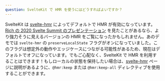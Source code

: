 ```yaml
---
question: SvelteKit で HMR を使うにはどうすればよいですか？
---
```


SvelteKit は [svelte-hmr](https://github.com/sveltejs/svelte-hmr) によってデフォルトで HMR が有効になっています。[Rich の 2020 Svelte Summit のプレゼンテーション](https://svelte.jp/blog/whats-the-deal-with-sveltekit) を見たことがあるなら、より強力そうに見えるバージョンの HMR をご覧になったかもしれません。あのデモでは `svelte-hmr` の `preserveLocalState` フラグがオンになっていました。このフラグは想定外の動作やエッジケースにつながる可能性があるため、現在はデフォルトでオフになっています。でもご心配なく、SvelteKit で HMR を利用することはできます！もしローカルの状態を保持したい場合は、[svelte-hmr](https://github.com/sveltejs/svelte-hmr) ページに説明があるように、`@hmr:keep` または `@hmr:keep-all` ディレクティブを使用することができます。
